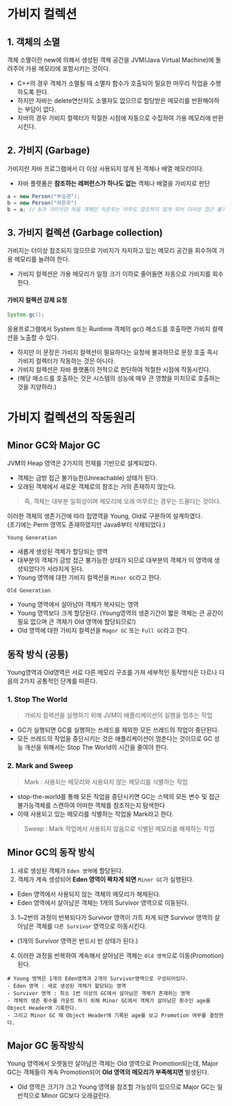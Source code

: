 # 가비지 컬렉션

## 1. 객체의 소멸

객체 소멸이란 new에 의해서 생성된 객체 공간을 JVM(Java Virtual Machine)에 돌려주어 가용 메모리에 포함시키는 것이다.
* C++의 경우 객체가 소멸될 때 소멸자 함수가 호출되어 필요한 마무리 작업을 수행하도록 한다.
* 하지만 자바는 delete연산자도 소멸자도 없으므로 할당받은 메모리를 반환해야하는 부담이 없다.
* 자바의 경우 가비지 컬렉터가 적절한 시점에 자동으로 수집하여 가용 메모리에 반환시킨다.

## 2. 가비지 (Garbage)

가비지란 자바 프로그램에서 더 이상 사용되지 않게 된 객체나 배열 메모리이다. 
* 자바 플랫폼은 **참조하는 레퍼런스가 하나도 없는** 객체나 배열을 가비지로 판단

```java
a = new Person("부승관");
b = new Person("차은우")
b = a; // b가 가리키던 처음 객체인 차은우는 아무도 참조하지 않게 되어 더이상 접근 불가
```

## 3. 가비지 컬렉션 (Garbage collection)

가비지는 더이상 참조되지 않으므로 가비지가 차지하고 있는 메모리 공간을 회수하여 가용 메모리를 늘려야 한다.
* 가비지 컬렉션은 가용 메모리가 일정 크기 이하로 줄어들면 자동으로 가비지를 회수한다.

#### 가비지 컬렉션 강제 요청

```java
System.gc();
```
응용프로그램에서 System 또는 Runtime 객체의 gc() 메소드를 호출하면 가비지 컬렉션을 노출할 수 있다.
* 하지만 이 문장은 가비지 컬렉션이 필요하다는 요청에 불과하므로 문장 호출 즉시 가비지 컬렉터가 작동하는 것은 아니다.
* 가비지 컬렉션은 자바 플랫폼이 전적으로 판단하여 적절한 시점에 작동시킨다.
* (해당 메소드를 호출하는 것은 시스템의 성능에 매우 큰 영향을 미치므로 호출하는 것을 지양하라.)

# 가비지 컬렉션의 작동원리 

## Minor GC와 Major GC

JVM의 Heap 영역은 2가지의 전제를 기반으로 설계되었다.
* 객체는 금방 접근 불가능한(Unreachable) 상태가 된다.
* 오래된 객체에서 새로운 객체로의 참조는 거의 존재하지 않는다. 

> 즉, 객체는 대부분 일회성이며 메모리에 오래 머무르는 경우는 드물다는 것이다.  

이러한 객체의 생존기간에 따라 힙영역을 Young, Old로 구분하여 설계하였다.   
(초기에는 Perm  영역도 존재하였지만 Java8부터 삭제되었다.)

```Young Generation```
* 새롭게 생성된 객체가 할당되는 영역
* 대부분의 객체가 금방 접근 불가능한 상태가 되므로 대부분의 객체가 이 영역에 생성되었다가 사라지게 된다.
* Young 영역에 대한 가비지 컬렉션을 ```Minor GC```라고 한다.

```Old Generation```
* Young 영역에서 살아남아 객체가 복사되는 영역
* Young 영역보다 크게 할당된다. (Young영역의 생존기간이 짧은 객체는 큰 공간이 필요 없으며 큰 객체가 Old 영역에 할당되므로!) 
* Old 영역에 대한 가비지 컬렉션을 ```Magor GC```  또는 ```Full GC```라고 한다.


## 동작 방식 (공통)

Young영역과 Old영역은 서로 다른 메모리 구조를 가져 세부적인 동작방식은 다르나 다음의 2가지 공통적인 단계를 따른다.

### 1. Stop The World

> 가비지 컬렉션을 실행하기 위해 JVM이 애플리케이션의 실행을 멈추는 작업
* GC가 실행되면 GC를 실행하는 쓰레드를 제외한 모든 쓰레드의 작업이 중단된다.
* 모든 쓰레드의 작업을 중단시키는 것은 애플리케이션이 멈춘다는 것이므로 GC 성능 개선을 위해서는 Stop The World의 시간을 줄여야 한다.

### 2. Mark and Sweep

> Mark : 사용되는 메모리와 사용되지 않는 메모리를 식별하는 작업
* stop-the-world를 통해 모든 작업을 중단시키면 GC는 스택의 모든 변수 및 접근불가능객체를 스캔하여 어떠한 객체를 참조하는지 탐색한다
* 이때 사용되고 있는 메모리를 식별하는 작업을 Mark라고 한다.
> Sweep : Mark 작업에서 사용되지 않음으로 식별된 메모리를 해제하는 작업

## Minor GC의 동작 방식

1. 새로 생성된 객체가 ```Eden 영역```에 할당된다.
2. 객체가 계속 생성되어 **Eden 영역이 꽉차게 되면**  ```Minor GC```가 실행된다.
* Eden 영역에서 사용되지 않는 객체의 메모리가 해제된다.
* Eden 영역에서 살아남은 객체는 1개의 Survivor 영역으로 이동된다.
3. 1~2번의 과정이 반복되다가 Survivor 영역이 가득 차게 되면 Survivor 영역의 살아남은 객체를 ```다른 Survivor``` 영역으로 이동시킨다.
* (1개의 Survivor 영역은 반드시 빈 상태가 된다.)
4. 이러한 과정을 반복하여 계속해서 살아남은 객체는 ```Old 영역```으로 이동(Promotion)된다.

```text
# Young 영역은 1개의 Eden영역과 2개의 Survivor영역으로 구성되어있다.
- Eden 영역 : 새로 생성된 객체가 할당되는 영역
- Survivor 영역 : 최소 1번 이상의 GC에서 살아남은 객체가 존재하는 영역
- 객체의 생존 횟수를 카운트 하기 위해 Minor GC에서 객체가 살아남은 횟수인 age를 Object Header에 기록한다.
- 그리고 Minor GC 때 Object Header에 기록된 age를 보고 Promotion 여부를 결정한다.
```

## Major GC 동작방식

Young 영역에서 오랫동안 살아남은 객체는 Old 영역으로 Promotion되는데, Major GC는 객체들이 계속 Promotion되어 **Old 영역의 메모리가 부족해지면** 발생된다.
* Old 영역은 크기가 크고 Young 영역을 참조할 가능성이 있으므로 Major GC는 일반적으로 Minor GC보다 오래걸린다.
